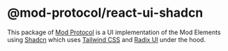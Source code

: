 # @mod-protocol/react-ui-shadcn

This package of [Mod Protocol](https://github.com/mod-protocol/mod) is a UI implementation of the Mod Elements using [Shadcn](https://ui.shadcn.com/) which uses [Tailwind CSS](https://tailwindcss.com/) and [Radix UI](https://www.radix-ui.com/) under the hood.
